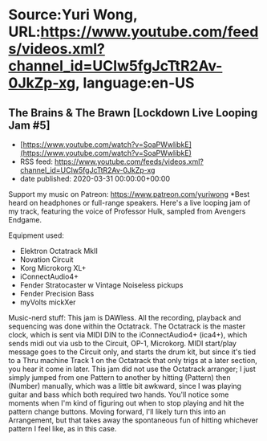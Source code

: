 # Source:Yuri Wong, URL:https://www.youtube.com/feeds/videos.xml?channel_id=UCIw5fgJcTtR2Av-0JkZp-xg, language:en-US

## The Brains & The Brawn [Lockdown Live Looping Jam #5]
 - [https://www.youtube.com/watch?v=SoaPWwlibkE](https://www.youtube.com/watch?v=SoaPWwlibkE)
 - RSS feed: https://www.youtube.com/feeds/videos.xml?channel_id=UCIw5fgJcTtR2Av-0JkZp-xg
 - date published: 2020-03-31 00:00:00+00:00

Support my music on Patreon: https://www.patreon.com/yuriwong *Best heard on headphones or full-range speakers.
Here's a live looping jam of my track, featuring the voice of Professor Hulk, sampled from Avengers Endgame.

Equipment used:
- Elektron Octatrack MkII
- Novation Circuit
- Korg Microkorg XL+
- iConnectAudio4+
- Fender Stratocaster w Vintage Noiseless pickups
- Fender Precision Bass
- myVolts mickXer

Music-nerd stuff:
This jam is DAWless. All the recording, playback and sequencing was done within the Octatrack.
The Octatrack is the master clock, which is sent via MIDI DIN to the iConnectAudio4+ (ica4+), which sends midi out via usb to the Circuit, OP-1, Microkorg. MIDI start/play message goes to the Circuit only, and starts the drum kit, but since it's tied to a Thru machine Track 1 on the Octatrack that only trigs at a later section, you hear it come in later.
This jam did not use the Octatrack arranger; I just simply jumped from one Pattern to another by hitting (Pattern) then (Number) manually, which was a little bit awkward, since I was playing guitar and bass which both required two hands. You'll notice some moments when I'm kind of figuring out when to stop playing and hit the pattern change buttons. Moving forward, I'll likely turn this into an Arrangement, but that takes away the spontaneous fun of hitting whichever pattern I feel like, as in this case.

